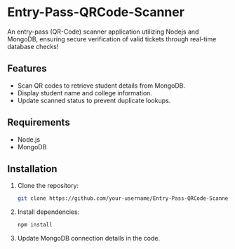 # Entry-Pass-QRCode-Scanner
An entry-pass (QR-Code) scanner application utilizing Nodejs and MongoDB, ensuring secure verification of valid tickets through real-time database checks!

## Features

- Scan QR codes to retrieve student details from MongoDB.
- Display student name and college information.
- Update scanned status to prevent duplicate lookups.

## Requirements

- Node.js
- MongoDB

## Installation

1. Clone the repository:

    ```bash
    git clone https://github.com/your-username/Entry-Pass-QRCode-Scanner.git
    ```

2. Install dependencies:

    ```bash
    npm install
    ```

3. Update MongoDB connection details in the code.
